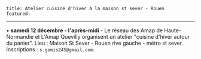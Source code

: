 	title: Atelier cuisine d'hiver à la maison st sever - Rouen
	featured:
---

•	**samedi 12 décembre - l'après-midi** - Le réseau des Amap de Haute-Normandie et L'Amap Quevilly organisent un atelier "cuisine d'hiver autour du panier". Lieu : Maison St Sever - Rouen rive gauche - métro st sever. Inscriptions : `s.gomis245@gmail.com`.
